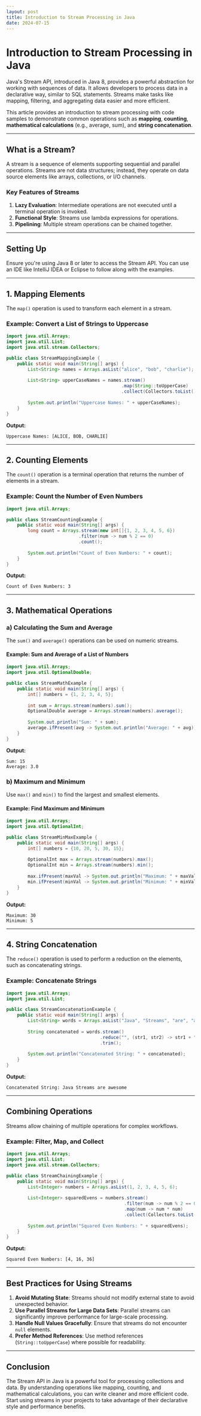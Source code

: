 ```yaml
---
layout: post
title: Introduction to Stream Processing in Java
date: 2024-07-15
---
```



# Introduction to Stream Processing in Java

Java's Stream API, introduced in Java 8, provides a powerful abstraction for working with sequences of data. It allows developers to process data in a declarative way, similar to SQL statements. Streams make tasks like mapping, filtering, and aggregating data easier and more efficient.

This article provides an introduction to stream processing with code samples to demonstrate common operations such as **mapping**, **counting**, **mathematical calculations** (e.g., average, sum), and **string concatenation**.

---

## What is a Stream?

A stream is a sequence of elements supporting sequential and parallel operations. Streams are not data structures; instead, they operate on data source elements like arrays, collections, or I/O channels.

### Key Features of Streams
1. **Lazy Evaluation**: Intermediate operations are not executed until a terminal operation is invoked.
2. **Functional Style**: Streams use lambda expressions for operations.
3. **Pipelining**: Multiple stream operations can be chained together.

---

## Setting Up

Ensure you're using Java 8 or later to access the Stream API. You can use an IDE like IntelliJ IDEA or Eclipse to follow along with the examples.

---

## 1. Mapping Elements

The `map()` operation is used to transform each element in a stream.

### Example: Convert a List of Strings to Uppercase
```java
import java.util.Arrays;
import java.util.List;
import java.util.stream.Collectors;

public class StreamMappingExample {
    public static void main(String[] args) {
        List<String> names = Arrays.asList("alice", "bob", "charlie");
        
        List<String> upperCaseNames = names.stream()
                                           .map(String::toUpperCase)
                                           .collect(Collectors.toList());
        
        System.out.println("Uppercase Names: " + upperCaseNames);
    }
}
```
**Output:**
```
Uppercase Names: [ALICE, BOB, CHARLIE]
```

---

## 2. Counting Elements

The `count()` operation is a terminal operation that returns the number of elements in a stream.

### Example: Count the Number of Even Numbers
```java
import java.util.Arrays;

public class StreamCountingExample {
    public static void main(String[] args) {
        long count = Arrays.stream(new int[]{1, 2, 3, 4, 5, 6})
                           .filter(num -> num % 2 == 0)
                           .count();
        
        System.out.println("Count of Even Numbers: " + count);
    }
}
```
**Output:**
```
Count of Even Numbers: 3
```

---

## 3. Mathematical Operations

### a) Calculating the Sum and Average
The `sum()` and `average()` operations can be used on numeric streams.

#### Example: Sum and Average of a List of Numbers
```java
import java.util.Arrays;
import java.util.OptionalDouble;

public class StreamMathExample {
    public static void main(String[] args) {
        int[] numbers = {1, 2, 3, 4, 5};
        
        int sum = Arrays.stream(numbers).sum();
        OptionalDouble average = Arrays.stream(numbers).average();
        
        System.out.println("Sum: " + sum);
        average.ifPresent(avg -> System.out.println("Average: " + avg));
    }
}
```
**Output:**
```
Sum: 15
Average: 3.0
```

### b) Maximum and Minimum
Use `max()` and `min()` to find the largest and smallest elements.

#### Example: Find Maximum and Minimum
```java
import java.util.Arrays;
import java.util.OptionalInt;

public class StreamMinMaxExample {
    public static void main(String[] args) {
        int[] numbers = {10, 20, 5, 30, 15};
        
        OptionalInt max = Arrays.stream(numbers).max();
        OptionalInt min = Arrays.stream(numbers).min();
        
        max.ifPresent(maxVal -> System.out.println("Maximum: " + maxVal));
        min.ifPresent(minVal -> System.out.println("Minimum: " + minVal));
    }
}
```
**Output:**
```
Maximum: 30
Minimum: 5
```

---

## 4. String Concatenation

The `reduce()` operation is used to perform a reduction on the elements, such as concatenating strings.

### Example: Concatenate Strings
```java
import java.util.Arrays;
import java.util.List;

public class StreamConcatenationExample {
    public static void main(String[] args) {
        List<String> words = Arrays.asList("Java", "Streams", "are", "awesome");
        
        String concatenated = words.stream()
                                   .reduce("", (str1, str2) -> str1 + " " + str2)
                                   .trim();
        
        System.out.println("Concatenated String: " + concatenated);
    }
}
```
**Output:**
```
Concatenated String: Java Streams are awesome
```

---

## Combining Operations

Streams allow chaining of multiple operations for complex workflows.

### Example: Filter, Map, and Collect
```java
import java.util.Arrays;
import java.util.List;
import java.util.stream.Collectors;

public class StreamChainingExample {
    public static void main(String[] args) {
        List<Integer> numbers = Arrays.asList(1, 2, 3, 4, 5, 6);
        
        List<Integer> squaredEvens = numbers.stream()
                                            .filter(num -> num % 2 == 0)
                                            .map(num -> num * num)
                                            .collect(Collectors.toList());
        
        System.out.println("Squared Even Numbers: " + squaredEvens);
    }
}
```
**Output:**
```
Squared Even Numbers: [4, 16, 36]
```

---

## Best Practices for Using Streams
1. **Avoid Mutating State**: Streams should not modify external state to avoid unexpected behavior.
2. **Use Parallel Streams for Large Data Sets**: Parallel streams can significantly improve performance for large-scale processing.
3. **Handle Null Values Gracefully**: Ensure that streams do not encounter `null` elements.
4. **Prefer Method References**: Use method references (`String::toUpperCase`) where possible for readability.

---

## Conclusion

The Stream API in Java is a powerful tool for processing collections and data. By understanding operations like mapping, counting, and mathematical calculations, you can write cleaner and more efficient code. Start using streams in your projects to take advantage of their declarative style and performance benefits.
